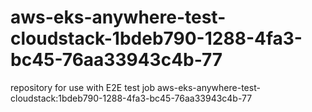 # aws-eks-anywhere-test-cloudstack-1bdeb790-1288-4fa3-bc45-76aa33943c4b-77
repository for use with E2E test job aws-eks-anywhere-test-cloudstack:1bdeb790-1288-4fa3-bc45-76aa33943c4b-77
